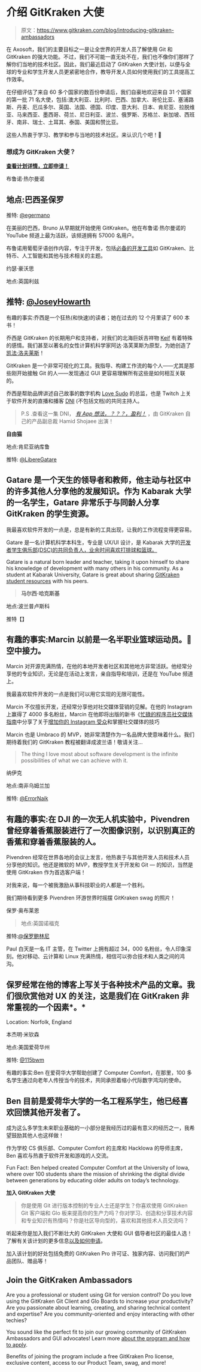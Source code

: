 # 介绍 GitKraken 大使

> 原文：<https://www.gitkraken.com/blog/introducing-gitkraken-ambassadors>

在 Axosoft，我们的主要目标之一是让全世界的开发人员了解使用 Git 和 GitKraken 的强大功能。不过，我们不可能一直无处不在，我们也不像你们那样了解你们当地的技术社区。因此，我们最近启动了 GitKraken 大使计划，以便与全球的专业和学生开发人员更紧密地合作，教导开发人员如何使用我们的工具提高工作效率。

在仔细评估了来自 60 多个国家的数百份申请后，我们自豪地欢迎来自 31 个国家的第一批 71 名大使，包括:澳大利亚、比利时、巴西、加拿大、哥伦比亚、塞浦路斯、丹麦、厄瓜多尔、英国、法国、德国、印度、意大利、日本、肯尼亚、拉脱维亚、马来西亚、墨西哥、荷兰、尼日利亚、波兰、俄罗斯、苏格兰、新加坡、西班牙、南非、瑞士、土耳其、泰国、美国和赞比亚。

这些人热衷于学习、教学和参与当地的技术社区。来认识几个吧！🤝

### **想成为 GitKraken 大使？**

[**查看计划详情，立即申请！**](https://www.gitkraken.com/ambassador)

布鲁诺·热尔曼诺

## 地点:巴西圣保罗

推特: [@egermano](https://twitter.com/egermano)

在美丽的巴西，Bruno 从早期就开始使用 GitKraken。他在布鲁诺·热尔曼诺的 YouTube 频道上最为活跃，该频道拥有 57000 名用户。

布鲁诺用葡萄牙语创作内容，专注于开发，包括[必备的开发工具](https://www.youtube.com/watch?v=RDMhOjA8hNo)如 GitKraken、比特币、人工智能和其他与技术相关的主题。

约瑟·豪沃思

地点:英国利兹

## 推特: [@JoseyHowarth](https://twitter.com/joseyhowarth)

有趣的事实:乔西是一个狂热(和快速)的读者；她在过去的 12 个月里读了 600 本书！

乔西是 GitKraken 的长期用户和支持者，对我们的北海巨妖吉祥物 [Keif](https://www.gitkraken.com/keif-gallery) 有着特殊的感情。我们甚至以著名的女性计算机科学家阿达·洛芙莱斯为原型，为她创造了[凯法·洛夫莱斯](https://www.gitkraken.com/keif-gallery/keifa-lovelace)！

GitKraken 是一个非常可视化的工具。我指导、构建工作流的每个人——尤其是那些刚开始接触 Git 的人——发现通过 GUI 更容易理解所有这些是如何相互关联的。

乔西是帮助品牌讲述自己故事的数字机构 [Love Sudo](https://www.lovesudo.com/) 的总监，也是 Twitch 上关于软件开发的直播和播客 [DNI](https://www.dnistream.live/) (不包括文档)的共同主持人。

> P.S .查看这一集 DNI， [*有 App 想法，？？？，盈利！*](http://bit.ly/2GPctSu) ，由 GitKraken 自己的产品副总裁 Hamid Shojaee 出演！

**自由猫**

地点:肯尼亚纳库鲁

推特: [@LibereGatare](https://twitter.com/LibereGatare)

## Gatare 是一个天生的领导者和教师，他主动与社区中的许多其他人分享他的发展知识。作为 Kabarak 大学的一名学生，Gatare 非常乐于与同龄人分享 GitKraken 的学生资源。

我最喜欢软件开发的一点是，总是有新的工具出现，让我的工作流程变得更容易。

Gatare 是一名计算机科学本科生，专业是 UX/UI 设计，是 Kabarak 大学的[开发者学生俱乐部(DSC)的共同负责人，业余时间喜欢打排球和篮球。](https://www.meetup.com/DSCKabarak/)

Gatare is a natural born leader and teacher, taking it upon himself to share his knowledge of development with many others in his community. As a student at Kabarak University, Gatare is great about sharing [GitKraken student resources](https://www.gitkraken.com/student-resources) with his peers.

> **马尔西·哈克斯基**

地点:波兰普卢斯科

推特【】

## 有趣的事实:Marcin 以前是一名半职业篮球运动员。🏀空中接力。

Marcin 对开源充满热情，在他的本地开发者社区和其他地方非常活跃。他经常分享他的专业知识，无论是在活动上发言，亲自指导和培训，还是在 YouTube 频道上。

我最喜欢软件开发的一点是我们可以用它实现的无限可能性。

Marcin 不仅擅长开发，还经常分享他对社交媒体营销的见解。在他的 Instagram 上赢得了 4000 多名粉丝，Marcin 在他即将出版的新书《[忙碌的程序员社交媒体指南](https://thebusyprogrammersguidetosocialmedia.com/)中分享了关于[增加你的 Instagram 受众](https://thebusyprogrammersguidetosocialmedia.com/instagram/)和掌握社交媒体的技巧

Marcin 也是 Umbraco 的 MVP，她非常清楚作为一名品牌大使意味着什么。我们期待着我们的 GitKraken 教程被翻译成波兰语！敬请关注…

> The thing I love most about software development is the infinite possibilities of what we can achieve with it.

纳伊克

地点:南非乌姆兰加

推特: [@ErrorNaik](https://twitter.com/ErrorNaik)

## 有趣的事实:在 DJI 的一次无人机实验中，Pivendren 曾经穿着香蕉服装进行了一次图像识别，以识别真正的香蕉和穿着香蕉服装的人。

Pivendren 经常在世界各地的会议上发言，他热衷于与其他开发人员和技术人员分享他的知识。他还是微软的 MVP，教授学生关于开发和 Git *—* 的知识，当然是使用 GitKraken 作为首选客户端！

对我来说，每一个被我激励从事科技职业的人都是一个胜利。

我们期待看到更多 Pivendren 环游世界时摇摆 GitKraken swag 的照片！

保罗·奥布莱恩

> 地点:英国诺福克

推特:[@保罗鲍林尼](https://twitter.com/paulobrien)

Paul 白天是一名 IT 主管，在 Twitter 上拥有超过 34，000 名粉丝，令人印象深刻。他对移动、云计算和 Linux 充满热情，相信可以弥合技术和人类之间的鸿沟。

## 保罗经常在他的博客上写关于各种技术产品的文章。我们很欣赏他对 UX 的关注，这是我们在 GitKraken 非常重视的一个因素*。*

Location: Norfolk, England

本杰明·米钦森

地点:美国爱荷华州

推特: [@115bwm](https://twitter.com/115bwm)

有趣的事实:Ben 在爱荷华大学帮助创建了 Computer Comfort，在那里，100 多名学生通过向老年人传授当今的技术，共同承担着缩小代际数字鸿沟的使命。

## Ben 目前是爱荷华大学的一名工程系学生，他已经喜欢回馈其他开发者了。

成为这么多学生未来职业基础的一小部分是我经历过的最有意义的经历之一，我希望鼓励其他人也这样做！

作为学校 CS 俱乐部、Computer Comfort 的主席和 HackIowa 的导师主席，Ben 喜欢与热衷于软件开发和游戏的人交流。

Fun Fact: Ben helped created Computer Comfort at the University of Iowa, where over 100 students share the mission of shrinking the digital divide between generations by educating older adults on today’s technology.

**加入 GitKraken 大使**

> 你是使用 Git 进行版本控制的专业人士还是学生？你喜欢使用 GitKraken Git 客户端和 Glo 板来提高你的生产力吗？你对学习、创造和分享技术内容和专业知识有热情吗？你是社区导向型的，喜欢和其他技术人员交流吗？

听起来你是加入我们不断壮大的 GitKraken 大使和 GUI 倡导者社区的最佳人选！了解有关该计划的更多信息[以及如何申请](https://www.gitkraken.com/ambassador)。

加入该计划的好处包括免费的 GitKraken Pro 许可证、独家内容、访问我们的产品团队、赠品等！

## **Join the GitKraken Ambassadors**

Are you a professional or student using Git for version control? Do you love using the GitKraken Git Client and Glo Boards to increase your productivity? Are you passionate about learning, creating, and sharing technical content and expertise? Are you community-oriented and enjoy interacting with other techies?

You sound like the perfect fit to join our growing community of GitKraken Ambassadors and GUI advocates! Learn more [about the program and how to apply](https://www.gitkraken.com/ambassador).

Benefits of joining the program include a free GitKraken Pro license, exclusive content, access to our Product Team, swag, and more!